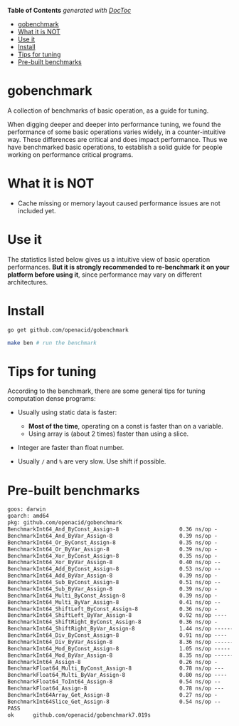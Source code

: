 <!-- START doctoc generated TOC please keep comment here to allow auto update -->
<!-- DON'T EDIT THIS SECTION, INSTEAD RE-RUN doctoc TO UPDATE -->
**Table of Contents**  *generated with [DocToc](https://github.com/thlorenz/doctoc)*

- [gobenchmark](#gobenchmark)
- [What it is NOT](#what-it-is-not)
- [Use it](#use-it)
- [Install](#install)
- [Tips for tuning](#tips-for-tuning)
- [Pre-built benchmarks](#pre-built-benchmarks)

<!-- END doctoc generated TOC please keep comment here to allow auto update -->

# gobenchmark
A collection of benchmarks of basic operation, as a guide for tuning.

When digging deeper and deeper into performance tuning, we found the performance
of some basic operations varies widely, in a counter-intuitive way.
These differences are critical and does impact performance.
Thus we have benchmarked basic operations, to establish a solid guide for people
working on performance critical programs.


# What it is NOT

- Cache missing or memory layout caused performance issues are not included yet.


# Use it

The statistics listed below gives us a intuitive view of basic operation performances.
**But it is strongly recommended to re-benchmark it on your platform before using it**,
since performance may vary on different architectures.


# Install

```sh
go get github.com/openacid/gobenchmark

make ben # run the benchmark
```

# Tips for tuning

According to the benchmark, there are some general tips for tuning computation
dense programs:

-   Usually using static data is faster:
    -   **Most of the time**, operating on a const is faster than on a variable.
    -   Using array is (about 2 times) faster than using a slice.

-   Integer are faster than float number.

-   Usually `/` and `%` are very slow. Use shift if possible.



# Pre-built benchmarks

```txt
goos: darwin 
goarch: amd64 
pkg: github.com/openacid/gobenchmark 
BenchmarkInt64_And_ByConst_Assign-8                   0.36 ns/op -
BenchmarkInt64_And_ByVar_Assign-8                     0.39 ns/op -
BenchmarkInt64_Or_ByConst_Assign-8                    0.35 ns/op -
BenchmarkInt64_Or_ByVar_Assign-8                      0.39 ns/op -
BenchmarkInt64_Xor_ByConst_Assign-8                   0.35 ns/op -
BenchmarkInt64_Xor_ByVar_Assign-8                     0.40 ns/op --
BenchmarkInt64_Add_ByConst_Assign-8                   0.53 ns/op --
BenchmarkInt64_Add_ByVar_Assign-8                     0.39 ns/op -
BenchmarkInt64_Sub_ByConst_Assign-8                   0.51 ns/op --
BenchmarkInt64_Sub_ByVar_Assign-8                     0.39 ns/op -
BenchmarkInt64_Multi_ByConst_Assign-8                 0.39 ns/op -
BenchmarkInt64_Multi_ByVar_Assign-8                   0.41 ns/op --
BenchmarkInt64_ShiftLeft_ByConst_Assign-8             0.36 ns/op -
BenchmarkInt64_ShiftLeft_ByVar_Assign-8               0.92 ns/op ----
BenchmarkInt64_ShiftRight_ByConst_Assign-8            0.36 ns/op -
BenchmarkInt64_ShiftRight_ByVar_Assign-8              1.44 ns/op -------
BenchmarkInt64_Div_ByConst_Assign-8                   0.91 ns/op ----
BenchmarkInt64_Div_ByVar_Assign-8                     8.36 ns/op -----------------------------------------
BenchmarkInt64_Mod_ByConst_Assign-8                   1.05 ns/op -----
BenchmarkInt64_Mod_ByVar_Assign-8                     8.35 ns/op -----------------------------------------
BenchmarkInt64_Assign-8                               0.26 ns/op -
BenchmarkFloat64_Multi_ByConst_Assign-8               0.78 ns/op ---
BenchmarkFloat64_Multi_ByVar_Assign-8                 0.80 ns/op ----
BenchmarkFloat64_ToInt64_Assign-8                     0.54 ns/op --
BenchmarkFloat64_Assign-8                             0.78 ns/op ---
BenchmarkInt64Array_Get_Assign-8                      0.27 ns/op -
BenchmarkInt64Slice_Get_Assign-8                      0.54 ns/op --
PASS 
ok  	github.com/openacid/gobenchmark7.019s 
```